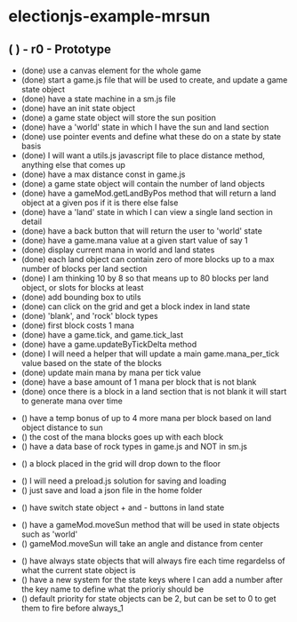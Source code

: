 # electionjs-example-mrsun

## (  ) - r0 - Prototype
* (done) use a canvas element for the whole game
* (done) start a game.js file that will be used to create, and update a game state object
* (done) have a state machine in a sm.js file
* (done) have an init state object
* (done) a game state object will store the sun position
* (done) have a 'world' state in which I have the sun and land section
* (done) use pointer events and define what these do on a state by state basis
* (done) I will want a utils.js javascript file to place distance method, anything else that comes up
* (done) have a max distance const in game.js
* (done) a game state object will contain the number of land objects
* (done) have a gameMod.getLandByPos method that will return a land object at a given pos if it is there else false
* (done) have a 'land' state in which I can view a single land section in detail
* (done) have a back button that will return the user to 'world' state
* (done) have a game.mana value at a given start value of say 1
* (done) display current mana in world and land states
* (done) each land object can contain zero of more blocks up to a max number of blocks per land section
* (done) I am thinking 10 by 8 so that means up to 80 blocks per land object, or slots for blocks at least
* (done) add bounding box to utils
* (done) can click on the grid and get a block index in land state
* (done) 'blank', and 'rock' block types
* (done) first block costs 1 mana
* (done) have a game.tick, and game.tick\_last
* (done) have a game.updateByTickDelta method
* (done) I will need a helper that will update a main game.mana\_per\_tick value based on the state of the blocks
* (done) update main mana by mana per tick value
* (done) have a base amount of 1 mana per block that is not blank
* (done) once there is a block in a land section that is not blank it will start to generate mana over time
<!-- blocks and mana -->
* () have a temp bonus of up to 4 more mana per block based on land object distance to sun
* () the cost of the mana blocks goes up with each block
* () have a data base of rock types in game.js and NOT in sm.js
<!-- block gravity -->
* () a block placed in the grid will drop down to the floor
<!-- save state -->
* () I will need a preload.js solution for saving and loading
* () just save and load a json file in the home folder
<!-- land state - switch object buttons -->
* () have switch state object + and - buttons in land state
<!-- move sun method -->
* () have a gameMod.moveSun method that will be used in state objects such as 'world'
* () gameMod.moveSun will take an angle and distance from center
<!-- always_1 and always_3 state objects -->
* () have always state objects that will always fire each time regardelss of what the current state object is
* () have a new system for the state keys where I can add a number after the key name to define what the prioriy should be
* () default priority for state objects can be 2, but can be set to 0 to get them to fire before always\_1
